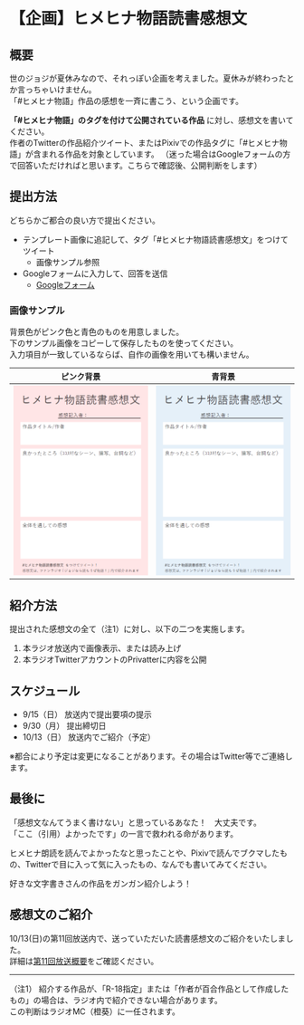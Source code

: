 # 【企画】ヒメヒナ物語読書感想文
## 概要
世のジョジが夏休みなので、それっぽい企画を考えました。夏休みが終わったとか言っちゃいけません。  
「#ヒメヒナ物語」作品の感想を一斉に書こう、という企画です。  

**「#ヒメヒナ物語」のタグを付けて公開されている作品** に対し、感想文を書いてください。  
作者のTwitterの作品紹介ツイート、またはPixivでの作品タグに「#ヒメヒナ物語」が含まれる作品を対象としています。
（迷った場合はGoogleフォームの方で回答いただければと思います。こちらで確認後、公開判断をします）

## 提出方法
どちらかご都合の良い方で提出ください。
- テンプレート画像に追記して、タグ「#ヒメヒナ物語読書感想文」をつけてツイート
  - 画像サンプル参照
- Googleフォームに入力して、回答を送信
  - [Googleフォーム](https://forms.gle/V92qsvgJjzakE8Cc9)

### 画像サンプル
背景色がピンク色と青色のものを用意しました。  
下のサンプル画像をコピーして保存したものを使ってください。  
入力項目が一致しているならば、自作の画像を用いても構いません。 

|ピンク背景|青背景|
|---|---|
|![感想シート_ピンク](/sheet/sheet_pink.png)|![感想シート_ブルー](/sheet/sheet_blue.png)|


## 紹介方法
提出された感想文の全て（注1）に対し、以下の二つを実施します。
1. 本ラジオ放送内で画像表示、または読み上げ
1. 本ラジオTwitterアカウントのPrivatterに内容を公開

## スケジュール
- 9/15（日） 放送内で提出要項の提示  
- 9/30（月） 提出締切日  
- 10/13（日） 放送内でご紹介（予定）  
 
※都合により予定は変更になることがあります。その場合はTwitter等でご連絡します。

## 最後に
「感想文なんてうまく書けない」と思っているあなた！　大丈夫です。  
「ここ（引用）よかったです」の一言で救われる命があります。

ヒメヒナ朗読を読んでよかったなと思ったことや、Pixivで読んでブクマしたもの、Twitterで目に入って気に入ったもの、なんでも書いてみてください。  

好きな文字書きさんの作品をガンガン紹介しよう！  

## 感想文のご紹介
10/13(日)の第11回放送内で、送っていただいた読書感想文のご紹介をいたしました。  
詳細は[第11回放送概要](/castlog/castlog11.md)をご確認ください。  

---
（注1）
紹介する作品が、「R-18指定」または「作者が百合作品として作成したもの」の場合は、ラジオ内で紹介できない場合があります。  
この判断はラジオMC（橙葵）に一任されます。
